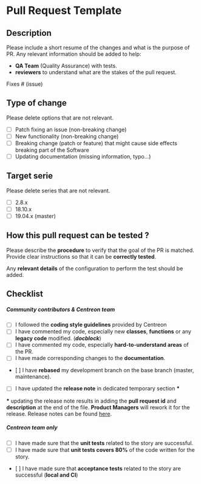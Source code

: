 <h1> Pull Request Template </h1>

<h2> Description </h2>

Please include a short resume of the changes and what is the purpose of PR. Any relevant information should be added to help:
* **QA Team** (Quality Assurance) with tests.
* **reviewers** to understand what are the stakes of the pull request.

Fixes # (issue)

<h2> Type of change </h2>

Please delete options that are not relevant.

- [ ] Patch fixing an issue (non-breaking change)
- [ ] New functionality (non-breaking change)
- [ ] Breaking change (patch or feature) that might cause side effects breaking part of the Software
- [ ] Updating documentation (missing information, typo...)

<h2> Target serie </h2>

Please delete series that are not relevant.

- [ ] 2.8.x
- [ ] 18.10.x
- [ ] 19.04.x (master)

<h2> How this pull request can be tested ? </h2>

Please describe the **procedure** to verify that the goal of the PR is matched. Provide clear instructions so that it can be **correctly tested**.

Any **relevant details** of the configuration to perform the test should be added.

<h2> Checklist </h2>

<h5> Community contributors & Centreon team </h5>

- [ ] I followed the **coding style guidelines** provided by Centreon
- [ ] I have commented my code, especially new **classes**, **functions** or any **legacy code** modified. (***docblock***)
- [ ] I have commented my code, especially **hard-to-understand areas** of the PR.
- [ ] I have made corresponding changes to the **documentation**.
- [ ] I have **rebased** my development branch on the base branch (master, maintenance).
- [ ] I have updated the **release note** in dedicated temporary section **\***

**\*** updating the release note results in adding the **pull request id** and **description** at the end of the file. **Product Managers** will rework it for the release. Release notes can be found [here](https://github.com/centreon/centreon/tree/master/doc/en/release_notes).

<h5> Centreon team only </h5>

- [ ] I have made sure that the **unit tests** related to the story are successful.
- [ ] I have made sure that **unit tests covers 80%** of the code written for the story.
- [ ] I have made sure that **acceptance tests** related to the story are successful (**local and CI**)
